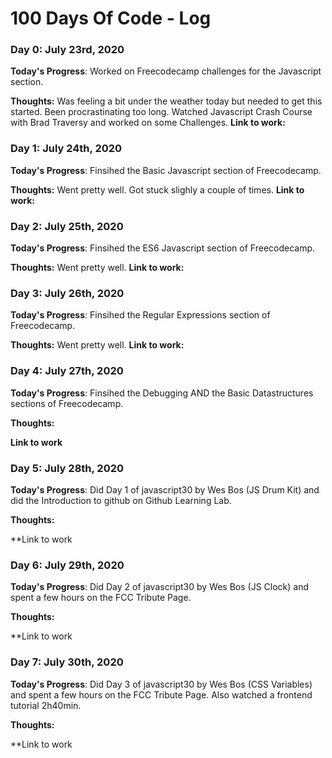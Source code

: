# 100 Days Of Code - Log

### Day 0: July 23rd, 2020

**Today's Progress**: Worked on Freecodecamp challenges for the Javascript section.

**Thoughts:** Was feeling a bit under the weather today but needed to get this started. Been procrastinating too long. Watched Javascript Crash Course with Brad Traversy and worked on some Challenges.
**Link to work:** 



### Day 1: July 24th, 2020

**Today's Progress**: Finsihed the Basic Javascript section of Freecodecamp.

**Thoughts:** Went pretty well. Got stuck slighly a couple of times.
**Link to work:** 



### Day 2: July 25th, 2020

**Today's Progress**: Finsihed the ES6 Javascript section of Freecodecamp.

**Thoughts:** Went pretty well. 
**Link to work:** 


### Day 3: July 26th, 2020

**Today's Progress**: Finsihed the Regular Expressions section of Freecodecamp.

**Thoughts:** Went pretty well. 
**Link to work:** 


### Day 4: July 27th, 2020

**Today's Progress**: Finsihed the Debugging AND the Basic Datastructures sections of Freecodecamp.

**Thoughts:** 

**Link to work**



### Day 5: July 28th, 2020

**Today's Progress**: Did Day 1 of javascript30 by Wes Bos (JS Drum Kit) and did the Introduction to github on Github Learning Lab.

**Thoughts:** 

**Link to work


### Day 6: July 29th, 2020

**Today's Progress**: Did Day 2 of javascript30 by Wes Bos (JS Clock) and spent a few hours on the FCC Tribute Page.

**Thoughts:** 

**Link to work

### Day 7: July 30th, 2020

**Today's Progress**: Did Day 3 of javascript30 by Wes Bos (CSS Variables) and spent a few hours on the FCC Tribute Page. Also watched a frontend tutorial 2h40min.

**Thoughts:** 

**Link to work


